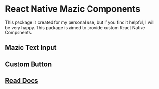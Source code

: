 # React Native Mazic Components

This package is created for my personal use, but if you find it helpful, I will be very happy. This package is aimed to provide custom React Native Components.

## Mazic Text Input

## Custom Button

## [Read Docs](https://subraatakumar.github.io/react-native-mazic-components/)
